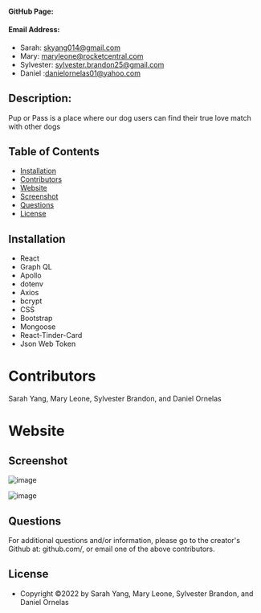 #### GitHub Page:

#### Email Address:

-   Sarah: skyang014@gmail.com
-   Mary: maryleone@rocketcentral.com
-   Sylvester: sylvester.brandon25@gmail.com
-   Daniel :danielornelas01@yahoo.com

## Description:
Pup or Pass is a place where our dog users can find their true love match with other dogs

## Table of Contents

-   [Installation](#installation)
-   [Contributors](#contributors)
-   [Website](#website)
-   [Screenshot](#screenshot)
-   [Questions](#questions)
-   [License](#license)

## Installation

-   React
-   Graph QL
-   Apollo
-   dotenv
-   Axios
-   bcrypt
-   CSS
-   Bootstrap
-   Mongoose
-   React-Tinder-Card
-   Json Web Token


# Contributors

Sarah Yang, Mary Leone, Sylvester Brandon, and Daniel Ornelas

# Website

## Screenshot

![image](https://user-images.githubusercontent.com/74919680/188968451-21e06b3e-d9e8-426a-8604-2ed34c6dab15.png)

![image](https://user-images.githubusercontent.com/74919680/188968536-bf3b6570-f0a4-448f-8947-4a0cde4f17f6.png)

## Questions

For additional questions and/or information, please go to the creator's Github at: github.com/, or email one of the above contributors.

## License

-   Copyright &copy;2022 by Sarah Yang, Mary Leone, Sylvester Brandon, and Daniel Ornelas
